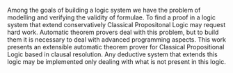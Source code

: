 Among the goals of building a logic system we have the problem of modelling and verifying the validity of formulae. To find a proof in a logic system that extend conservatively  Classical Propositonal Logic may request hard work. Automatic theorem provers deal with this problem, but to build them it is necessary to deal with advanced programming aspects. This work presents an extensible automatic theorem prover for Classical Propositional Logic based in clausal resolution. Any deductive system that extends this logic may be implemented only dealing with what is not present in this logic.
